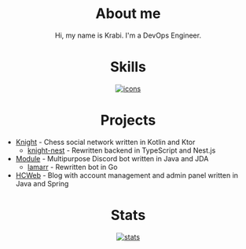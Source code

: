 <h1 align="center">About me</h1>
<p align="center">
Hi, my name is Krabi. I'm a DevOps Engineer.
</p>

<h1 align="center">Skills</h1>
<p align="center">
  <a href="https://github.com/tandpfun/skill-icons">
    <img alt="icons" src="https://skillicons.dev/icons?i=linux,kubernetes,docker,nginx,postgres,mongo,redis,aws&perline=8" />
  </a>
</p>

<h1 align="center">Projects</h1>

- [Knight](https://github.com/krabiworld/knight) - Chess social network written in Kotlin and Ktor
    - [knight-nest](https://github.com/krabiworld/knight-nest) - Rewritten backend in TypeScript and Nest.js
- [Module](https://github.com/krabiworld/module) - Multipurpose Discord bot written in Java and JDA
    - [lamarr](https://github.com/krabiworld/lamarr) - Rewritten bot in Go
- [HCWeb](https://github.com/krabiworld/HCWeb) - Blog with account management and admin panel written in Java and Spring

<h1 align="center">Stats</h1>
<p align="center">
  <a href="https://github.com/anuraghazra/github-readme-stats">
    <img alt="stats" src="https://krabi.vercel.app/api/top-langs/?username=krabiworld&hide_title=true&card_width=445&hide_border=true&layout=compact&theme=github_dark&langs_count=6&hide=html,css&exclude_repo=reiodart,reiodart-demo,knight-ui,Discord-Chess" />
  </a>
</p>
